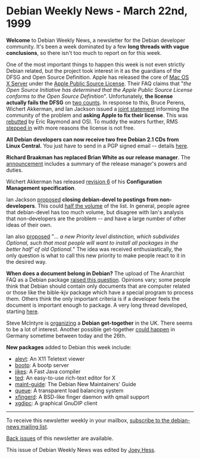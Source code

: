 
Debian Weekly News - March 22nd, 1999
=====================================



**Welcome** to Debian Weekly News, a newsletter for the Debian
developer community. It's been a week dominated by a few **long threads
with vague conclusions**, so there isn't too much to report on for this
week.




One of the most important things to happen this week is not even strictly
Debian related, but the project took interest in it as the guardians of the
DFSG and Open Source Definition. Apple has released the core of
[Mac OS X Server](https://www.debian.org/News/weekly/oldurl?http://apple.com/macosx/server/) under the
[Apple Public Source
License](http://www.publicsource.apple.com/). Their FAQ claims that "*the Open Source Initiative has
determined that the Apple Public Source License conforms to the Open
Source Definition*". Unfortunately, **the license actually fails the
DFSG** on
[two counts](https://lists.debian.org/debian-legal-9903/msg00129.html). In response to this, Bruce Perens, Wichert Akkerman, and Ian
Jackson issued a [joint statement](http://perens.com/APSL.html)
informing the community of the problem and **asking Apple to fix their
license**. This was [rebutted](http://lwn.net/1999/0318/a/raymond.html) by Eric Raymond and OSI. To muddy the waters further, RMS
[stepped in](https://www.debian.org/News/weekly/1999/12/mail#mail1) with more reasons the license is not free.




**All Debian developers can now receive two free Debian 2.1 CDs from Linux
Central.** You just have to send in a PGP signed email -- details [here](https://www.debian.org/News/weekly/1999/12/mail#mail2).




**Richard Braakman has replaced Brian White as our release manager**. The
[announcement](https://lists.debian.org/debian-devel-announce-9903/msg00007.html) includes a summary of the release manager's powers and
duties.




Wichert Akkerman has released
[revision 6](https://www.debian.org/~wakkerma/config6/) of his
**Configuration Management specification**.




Ian Jackson
[proposed](https://lists.debian.org/debian-devel-9903/msg01554.html) **closing debian-devel to postings from
non-developers**. This could
[half the volume](https://lists.debian.org/debian-devel-9903/msg01819.html) of the list. In general, people agree that debian-devel
has too much volume, but disagree with Ian's analysis that non-developers are
the problem -- and have a large number of other ideas of their own.




Ian also
[proposed](https://lists.debian.org/debian-policy-9903/msg00048.html) "*... a new Priority level distinction, which subdivides
Optional, such that most people will want to install all packages in the
better half' of old Optional.*" The idea was received
enthusiastically, the only question is what to call this new priority to
make people react to it in the desired way.




**When does a document belong in Debian?** The upload of The Anarchist FAQ
as a Debian package
[raised this question](https://lists.debian.org/debian-devel-9903/msg01628.html). Opinions vary; some people think that
Debian should contain only documents that are computer related or those like
the bible-kjv package which have a special program to process them. Others
think the only important criteria is if a developer feels the document is
important enough to package. A very long thread developed, starting [here](https://lists.debian.org/debian-devel-9903/msg01616.html).




Steve McIntyre is
[organizing](https://lists.debian.org/debian-devel-9903/msg01528.html) a **Debian get-together** in the UK.
There seems to be a lot of interest. Another possible get-together
[could happen](https://lists.debian.org/debian-devel-9903/msg01542.html) in Germany sometime between today and the 26th.




**New packages** added to Debian this week include:



* [alevt](https://www.debian.org/Packages/unstable/x11/alevt.html): An X11 Teletext viewer
* [bootp](https://www.debian.org/Packages/unstable/net/bootp.html): A bootp server
* [jikes](https://www.debian.org/News/weekly/oldurl?https://www.debian.org/Packages/unstable/non-free/devel/jikes.html): A Fast Java compiler
* [ted](https://www.debian.org/Packages/unstable/editors/ted.html): An easy-to-use rich-text editor for X
* [maint-guide](https://www.debian.org/Packages/unstable/doc/maint-guide.html): The Debian New Maintainers' Guide
* [queue](https://www.debian.org/Packages/unstable/admin/queue.html): A transparent load balancing system
* [xfingerd](https://www.debian.org/Packages/unstable/net/xfingerd.html): A BSD-like finger daemon with qmail support
* [xgdipc](https://www.debian.org/Packages/unstable/x11/xgdipc.html): A graphical GnuDIP client




---



 To receive this newsletter weekly in your mailbox, [subscribe to the debian-news mailing list](https://lists.debian.org/debian-news/).



[Back issues](https://www.debian.org/News/weekly/) of this newsletter are available.



This issue of Debian Weekly News was edited by [Joey Hess](mailto:dwn@debian.org).




